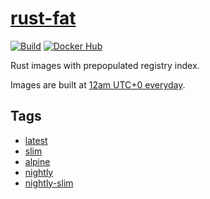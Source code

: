 # [rust-fat](https://github.com/kafji/rust-fat)

[![Build](https://github.com/kafji/noship/workflows/Build/badge.svg)](https://github.com/kafji/noship/actions?query=workflow%3ABuild)
[![Docker Hub](https://img.shields.io/badge/docker-hub-blue)](https://hub.docker.com/r/nusnus/rust-fat)

Rust images with prepopulated registry index.

Images are built at [12am UTC+0 everyday](https://github.com/kafji/rust-fat/blob/master/.github/workflows/build.yml#L4-L5).

## Tags

- [latest](https://github.com/kafji/rust-fat/blob/master/latest/Dockerfile)
- [slim](https://github.com/kafji/rust-fat/blob/master/slim/Dockerfile)
- [alpine](https://github.com/kafji/rust-fat/blob/master/alpine/Dockerfile)
- [nightly](https://github.com/kafji/rust-fat/blob/master/nightly/Dockerfile)
- [nightly-slim](https://github.com/kafji/rust-fat/blob/master/nightly-slim/Dockerfile)
